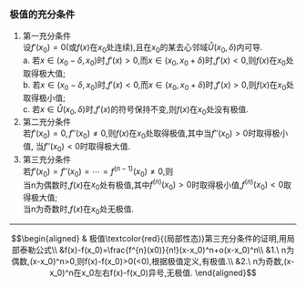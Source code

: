 ### 极值的充分条件
1. 第一充分条件  
设$f'(x_0)=0$(或$f(x)$在$x_0$处连续),且在$x_0$的某去心邻域$\mathring{U}(x_0,\delta)$内可导.  
	a. 若$x\in(x_0-\delta, x_0)$时,$f'(x)>0$,而$x\in(x_0,x_0+\delta)$时,$f'(x)<0$,则$f(x)$在$x_0$处取得极大值;  
	b. 若$x\in(x_0-\delta, x_0)$时,$f'(x)<0$,而$x\in(x_0,x_0+\delta)$时,$f'(x)>0$,则$f(x)$在$x_0$处取得极小值;  
	c. 若$x\in\mathring{U}(x_0, \delta)$时,$f'(x)$的符号保持不变,则$f(x)$在$x_0$处没有极值.
2. 第二充分条件  
若$f'(x_0)=0,f''(x_0)\not=0$,则$f(x)$在$x_0$处取得极值,其中当$f''(x_0)>0$时取得极小值, 当$f''(x_0)<0$时取得极大值.
3. 第三充分条件  
若$f'(x_0)=f''(x_0)=\cdots=f^{(n-1)}(x_0)\not=0$,则  
当n为偶数时,$f(x)$在$x_0$处有极值,其中$f^{(n)}(x_0)>0$时取得极小值,$f^{(n)}(x_0)<0$取得极大值;  
当n为奇数时,$f(x)$在$x_0$处无极值.

---
$$\begin{aligned} & 极值\textcolor{red}{(局部性态)}第三充分条件的证明,用局部泰勒公式\\
&f(x)-f(x_0)=\frac{f^{n}(x0)}{n!}(x-x_0)^n+o(x-x_0)^n\\
&1.\ n为偶数,(x-x_0)^n>0,则f(x)-f(x_0)>0(<0),根据极值定义,有极值.\\
&2.\ n为奇数,(x-x_0)^n在x_0左右f(x)-f(x_0)异号,无极值.
\end{aligned}$$

